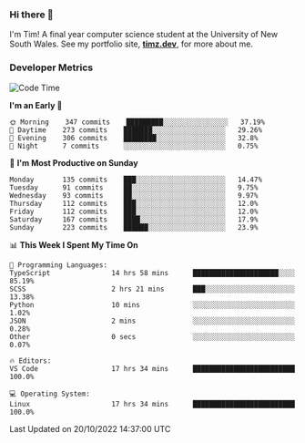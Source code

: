 ### Hi there 👋

I'm Tim! A final year computer science student at the University of New South
Wales. See my portfolio site, <strong><a href="https://timz.dev">timz.dev</a></strong>,
for more about me.

### Developer Metrics

<!-- [![Top Languages](https://github-readme-stats.vercel.app/api/wakatime?username=Tymotex&langs_count=5&custom_title=Top%205%20Languages&hide=Other&theme=material-palenight)](https://github.com/anuraghazra/github-readme-stats) -->

<!--START_SECTION:waka-->
![Code Time](http://img.shields.io/badge/Code%20Time-1%2C102%20hrs%2024%20mins-blue)

**I'm an Early 🐤** 

```text
🌞 Morning    347 commits    █████████░░░░░░░░░░░░░░░░   37.19% 
🌆 Daytime    273 commits    ███████░░░░░░░░░░░░░░░░░░   29.26% 
🌃 Evening    306 commits    ████████░░░░░░░░░░░░░░░░░   32.8% 
🌙 Night      7 commits      ░░░░░░░░░░░░░░░░░░░░░░░░░   0.75%

```
📅 **I'm Most Productive on Sunday** 

```text
Monday       135 commits    ███░░░░░░░░░░░░░░░░░░░░░░   14.47% 
Tuesday      91 commits     ██░░░░░░░░░░░░░░░░░░░░░░░   9.75% 
Wednesday    93 commits     ██░░░░░░░░░░░░░░░░░░░░░░░   9.97% 
Thursday     112 commits    ███░░░░░░░░░░░░░░░░░░░░░░   12.0% 
Friday       112 commits    ███░░░░░░░░░░░░░░░░░░░░░░   12.0% 
Saturday     167 commits    ████░░░░░░░░░░░░░░░░░░░░░   17.9% 
Sunday       223 commits    ██████░░░░░░░░░░░░░░░░░░░   23.9%

```


📊 **This Week I Spent My Time On** 

```text
💬 Programming Languages: 
TypeScript               14 hrs 58 mins      █████████████████████░░░░   85.19% 
SCSS                     2 hrs 21 mins       ███░░░░░░░░░░░░░░░░░░░░░░   13.38% 
Python                   10 mins             ░░░░░░░░░░░░░░░░░░░░░░░░░   1.02% 
JSON                     2 mins              ░░░░░░░░░░░░░░░░░░░░░░░░░   0.28% 
Other                    0 secs              ░░░░░░░░░░░░░░░░░░░░░░░░░   0.07%

🔥 Editors: 
VS Code                  17 hrs 34 mins      █████████████████████████   100.0%

💻 Operating System: 
Linux                    17 hrs 34 mins      █████████████████████████   100.0%

```


 Last Updated on 20/10/2022 14:37:00 UTC
<!--END_SECTION:waka-->

<!-- [![Tymotex's GitHub stats](https://github-readme-stats.vercel.app/api?username=Tymotex)](https://github.com/anuraghazra/github-readme-stats) -->

